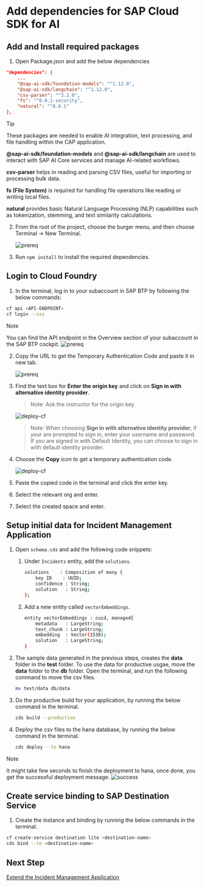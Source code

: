 # Add dependencies for SAP Cloud SDK for AI 

## Add and Install required packages

1. Open Package.json and add the below dependencies

```json
"dependencies": {
    ...
    "@sap-ai-sdk/foundation-models": "^1.12.0",
    "@sap-ai-sdk/langchain": "^1.12.0",
    "csv-parser": "^3.2.0",
    "fs": "^0.0.1-security",
    "natural": "^8.0.1"
},
```

> [!Tip]
> These packages are needed to enable AI integration, text processing, and file handling within the CAP application.
> 
> **@sap-ai-sdk/foundation-models** and **@sap-ai-sdk/langchain** are used to interact with SAP AI Core services and manage AI-related workflows.
> 
> **csv-parser** helps in reading and parsing CSV files, useful for importing or processing bulk data.
> 
> **fs (File System)** is required for handling file operations like reading or writing local files.
> 
> **natural** provides basic Natural Language Processing (NLP) capabilities such as tokenization, stemming, and text similarity calculations.

2. From the root of the project, choose the burger menu, and then choose Terminal → New Terminal.

    ![prereq](../images/extend-service/open-terminal.png) 

3. Run `npm install` to install the required dependencies.

## Login to Cloud Foundry

1. In the terminal, log in to your subaccount in SAP BTP by following the below commands:

```sh
cf api <API-ENDPOINT>
cf login --sso
```

> [!Note]
> You can find the API endpoint in the Overview section of your subaccount in the SAP BTP cockpit.
![prereq](../images/prereq/retrieve_endpoint.png) 

2. Copy the URL to get the Temporary Authentication Code and paste it in new tab.

    ![prereq](../images/extend-service/get-temp-code.png)

3. Find the text box for **Enter the origin key** and click on **Sign in with alternative identity provider**.

    > Note: Ask the instructor for the origin key

    ![deploy-cf](../images/prereq/tenant_login.png)

    > Note: When choosing **Sign in with alternative identity provider**, if your are prompted to sign in, enter your username and password.
    > If you are signed in with Default Identity, you can choose to sign in with default identity provider.

4. Choose the **Copy** icon to get a temporary authentication code.

    ![deploy-cf](../images/prereq/deploy_auth_code.png)

5. Paste the copied code in the terminal and click the enter key.

6. Select the relevant org and enter.

7. Select the created space and enter.

## Setup initial data for Incident Management Application

1. Open `schema.cds` and add the following code snippets:

    1. Under `Incidents` entity, add the `solutions`.

        ```sh
        solutions    : Composition of many {
            key ID    : UUID;
            confidence : String;
            solution   : String;
        };
        ```

    2. Add a new entity called `vectorEmbeddings`.

        ```sh
        entity vectorEmbeddings : cuid, managed{
            metadata   : LargeString;
            text_chunk : LargeString;
            embedding  : Vector(1536);
            solution   : LargeString;
        }
        ```

2. The sample data generated in the previous steps, creates the **data** folder in the **test** folder. To use the data for productive usgae, move the **data** folder to the **db** folder. Open the terminal, and run the following command to move the csv files.

    ```sh
    mv test/data db/data
    ```

3. Do the productive build for your application, by running the below command in the terminal.

    ```sh
    cds build --production
    ```

4. Deploy the csv files to the hana database, by running the below command in the terminal.

    ```sh
    cds deploy --to hana
    ```
 
> [!Note]
> It might take few seconds to finish the deployment to hana, once done, you get the successful deployment message.
![success](../images/extend-service/successful-deployment.png)

## Create service binding to SAP Destination Service

1. Create the instance and binding by running the below commands in the terminal.

```sh
cf create-service destination lite <destination-name>
cds bind --to <destination-name>
```

## Next Step

[Extend the Incident Management Application](extend-service.md)
